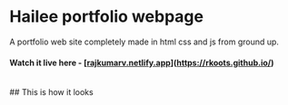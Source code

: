 # Hailee portfolio webpage

A portfolio web site completely made in html css and js from ground up.

#### Watch it live here - [[rajkumarv.netlify.app](https://rkoots.github.io/)](https://rkoots.github.io/)
<br>
## This is how it looks
